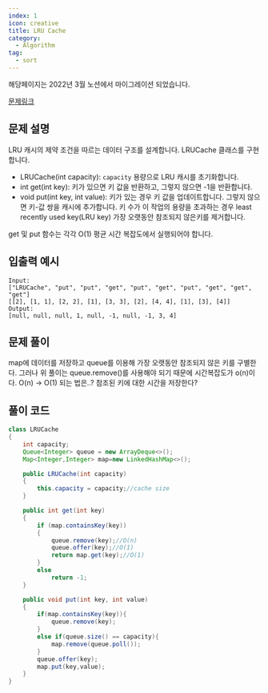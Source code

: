 ```yaml
---
index: 1
icon: creative
title: LRU Cache
category:
  - Algorithm
tag:
  - sort
---
```


해당페이지는 2022년 3월 노션에서 마이그레이션 되었습니다.

[문제링크](https://leetcode.com/problems/lru-cache/)

## 문제 설명

LRU 캐시의 제약 조건을 따르는 데이터 구조를 설계합니다. LRUCache 클래스를 구현합니다.

- LRUCache(int capacity): `capacity` 용량으로 LRU 캐시를 초기화합니다.
- int get(int key): 키가 있으면 키 값을 반환하고, 그렇지 않으면 -1을 반환합니다.
- void put(int key, int value): 키가 있는 경우 키 값을 업데이트합니다. 그렇지 않으면 키-값 쌍을 캐시에 추가합니다. 키 수가 이 작업의 용량을 초과하는 경우 least recently used key(LRU key) 가장 오랫동안 참조되지 않은키를 제거합니다.

get 및 put 함수는 각각 O(1) 평균 시간 복잡도에서 실행되어야 합니다.

## 입출력 예시

```
Input:
["LRUCache", "put", "put", "get", "put", "get", "put", "get", "get", "get"]
[[2], [1, 1], [2, 2], [1], [3, 3], [2], [4, 4], [1], [3], [4]]
Output:
[null, null, null, 1, null, -1, null, -1, 3, 4]
```

## 문제 풀이

map에 데이터를 저장하고 queue를 이용해 가장 오랫동안 참조되지 않은 키를 구별한다.
그러나 위 풀이는 queue.remove()를 사용해야 되기 때문에 시간복잡도가 o(n)이다.
O(n) -> O(1) 되는 법은..? 참조된 키에 대한 시간을 저장한다?

## 풀이 코드

```java
class LRUCache
{
    int capacity;
    Queue<Integer> queue = new ArrayDeque<>();
    Map<Integer,Integer> map=new LinkedHashMap<>();

    public LRUCache(int capacity)
    {
        this.capacity = capacity;//cache size
    }

    public int get(int key)
    {
        if (map.containsKey(key))
        {
            queue.remove(key);//O(n)
            queue.offer(key);//O(1)
            return map.get(key);//O(1)
        }
        else
            return -1;
    }

    public void put(int key, int value)
    {
        if(map.containsKey(key)){
            queue.remove(key);
        }
        else if(queue.size() == capacity){
            map.remove(queue.poll());
        }
        queue.offer(key);
        map.put(key,value);
    }
}
```
